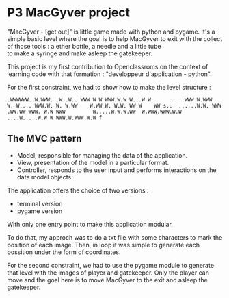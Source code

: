 # P3 MacGyver project

"MacGyver - [get out]" is little game made with python and pygame.
It's a simple basic level where the goal is to help MacGyver to exit
with the collect of those tools : a ether bottle, a needle and a little tube  
to make a syringe and make asleep the gatekeeper.

This project is my first contribution to Openclassroms on the context
of learning code with that formation : "developpeur d'application - python".

For the first constraint, we had to show how to make the level structure :

`.WWWWWW..W.WWW.
        .W..W..
WWW W W WWW.W.W
W...W W       .
..WWW W.WWW  W.
W.... WWW.W. W.
W.WW    W.WW W.
W.W. WW W    WW
s..  ......W.W.
WWW .WW.WW WWW.
W.W WWW        
W.....W.W.W.WW 
W.WWW.WWW.W.W  
....W.....W.W W
WWW.W.WWW.W.W f`

## The MVC pattern

* Model, responsible for managing the data of the application.
* View, presentation of the model in a particular format.
* Controller, responds to the user input and performs interactions on the data model objects.

The application offers the choice of two versions :

* terminal version
* pygame version

With only one entry point to make this application modular.

To do that, my approch was to do a txt file with some
characters to mark the position of each image. Then, in loop 
it was simple to generate each possition under the form of coordinates.

For the second constraint, we had to use the pygame module to generate
that level with the images of player and gatekeeper. Only the player can move
and the goal here is to move MacGyver to the exit and asleep the gatekeeper.
